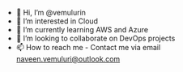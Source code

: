- 👋 Hi, I’m @vemulurin
- 👀 I’m interested in Cloud
- 🌱 I’m currently learning AWS and Azure
- 💞️ I’m looking to collaborate on DevOps projects
- 📫 How to reach me - Contact me via email naveen.vemuluri@outlook.com

<!---
vemulurin/vemulurin is a ✨ special ✨ repository because its `README.md` (this file) appears on your GitHub profile.
You can click the Preview link to take a look at your changes.
--->
